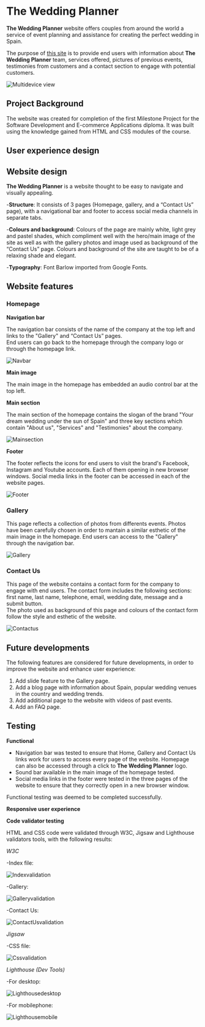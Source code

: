# The Wedding Planner
**The Wedding Planner** website offers couples from around the world a service of event planning and assistance for creating the perfect wedding in Spain.

The purpose of [this site](https://roxana1981.github.io/The-Wedding-Planner/index.html) is to provide end users with information about **The Wedding Planner** team, services offered, pictures of previous events, testimonies from customers and a contact section to engage with potential customers.

![Multidevice view](assets/readmeimg/multiscreen.jpg)

## Project Background
The website was created for completion of the first Milestone Project for the Software Development and E-commerce Applications diploma.  It was built using the knowledge gained from HTML and CSS modules of the course.

## User experience design 

## Website design 
**The Wedding Planner** is a website thought to be easy to navigate and visually appealing.  

-**Structure**: It consists of 3 pages (Homepage, gallery, and a “Contact Us” page), with a navigational bar and footer to access social media channels in separate tabs.

-**Colours and background**: Colours of the page are mainly white, light grey and pastel shades, which compliment well with the hero/main image of the site as well as with the gallery photos and image used as background of the “Contact Us” page.  Colours and background of the site are taught to be of a relaxing shade and elegant.

-**Typography**: Font Barlow imported from Google Fonts. 

## Website features 

### Homepage

**Navigation bar**

The navigation bar consists of the name of the company at the top left and links to the "Gallery" and “Contact Us” pages.  
End users can go back to the homepage through the company logo or through the homepage link.

![Navbar](assets/readmeimg/navbar.jpg)

**Main image**

The main image in the homepage has embedded an audio control bar at the top left.

**Main section**

The main section of the homepage contains the slogan of the brand "Your dream wedding under the sun of Spain" and three key sections which contain "About us", "Services" and "Testimonies" about the company.

![Mainsection](assets/readmeimg/mainsection.jpg)

**Footer**

The footer reflects the icons for end users to visit the brand's Facebook, Instagram and Youtube accounts.  Each of them opening in new browser windows.  Social media links in the footer can be accessed in each of the website pages.

![Footer](assets/readmeimg/footer.jpg)

### Gallery

This page reflects a collection of photos from differents events.  Photos have been carefully chosen in order to mantain a similar esthetic of the main image in the homepage.  End users can access to the "Gallery" through the navigation bar.

![Gallery](assets/readmeimg/gallery.jpg)

### Contact Us

This page of the website contains a contact form for the company to engage with end users.  The contact form includes the following sections: first name, last name, telephone, email, wedding date, message and a submit button.  
The photo used as background of this page and colours of the contact form follow the style and esthetic of the website. 

![Contactus](assets/readmeimg/contactus.jpg)

## Future developments

The following features are considered for future developments, in order to improve the website and enhance user experience:

1.  Add slide feature to the Gallery page.
2.  Add a blog page with information about Spain, popular wedding venues in the country and wedding trends.
3.  Add additional page to the website with videos of past events.
4.  Add an FAQ page.

## Testing

**Functional**

-  Navigation bar was tested to ensure that Home, Gallery and Contact Us links work for users to access every page of the website.  Homepage can also be accessed through a click to **The Wedding Planner** logo. 
-  Sound bar available in the main image of the homepage tested.
-  Social media links in the footer were tested in the three pages of the website to ensure that they correctly open in a new browser window.

Functional testing was deemed to be completed successfully.

**Responsive user experience**


**Code validator testing**

HTML and CSS code were validated through W3C, Jigsaw and Lighthouse validators tools, with the following results:

*W3C*

-Index file:

![Indexvalidation](assets/readmeimg/indexvalidation.jpg)

-Gallery:

![Galleryvalidation](assets/readmeimg/galleryvalidation.jpg)

-Contact Us:

![ContactUsvalidation](assets/readmeimg/contactusvalidation.jpg)

*Jigsaw*

-CSS file:

![Cssvalidation](assets/readmeimg/cssvalidation.jpg)

*Lighthouse (Dev Tools)*

-For desktop:

![Lighthousedesktop](assets/readmeimg/lighthousedesktop.jpg)

-For mobilephone:

![Lighthousemobile](assets/readmeimg/lighthousemobile.jpg)



